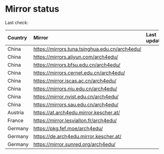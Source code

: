 <script src="./time.js"></script>
# Mirror status
Last check: <script type="text/javascript">localize(1728912594.9110038);</script>

|Country|Mirror|Last update|
|:------|:-----|:----------|
|China|https://mirrors.tuna.tsinghua.edu.cn/arch4edu/|<script type="text/javascript">localize(1728888280);</script>|
|China|https://mirrors.aliyun.com/arch4edu/|<script type="text/javascript">localize(1728888280);</script>|
|China|https://mirrors.bfsu.edu.cn/arch4edu/|<script type="text/javascript">localize(1728888280);</script>|
|China|https://mirrors.cernet.edu.cn/arch4edu/|<script type="text/javascript">localize(1728888280);</script>|
|China|https://mirror.iscas.ac.cn/arch4edu/|<script type="text/javascript">localize(1728888280);</script>|
|China|https://mirrors.nju.edu.cn/arch4edu/|<script type="text/javascript">localize(1728844683);</script>|
|China|https://mirror.nyist.edu.cn/arch4edu/|<script type="text/javascript">localize(1728844683);</script>|
|China|https://mirrors.sau.edu.cn/arch4edu/|<script type="text/javascript">localize(1728888280);</script>|
|Austria|https://at.arch4edu.mirror.kescher.at/|<script type="text/javascript">localize(1728888280);</script>|
|France|https://mirror.lesviallon.fr/arch4edu/|<script type="text/javascript">localize(1728844683);</script>|
|Germany|https://pkg.fef.moe/arch4edu/|<script type="text/javascript">localize(1728888280);</script>|
|Germany|https://de.arch4edu.mirror.kescher.at/|<script type="text/javascript">localize(1728888280);</script>|
|Germany|https://mirror.sunred.org/arch4edu/|<script type="text/javascript">localize(1728888280);</script>|

<script src="./tablefilter/tablefilter.js"></script>
<script src="./table.js"></script>